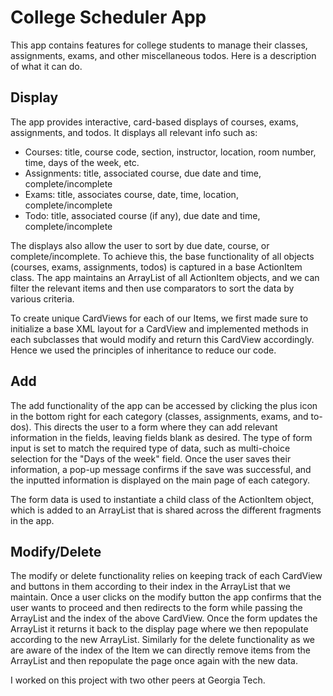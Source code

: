 # College Scheduler App

This app contains features for college students to manage their classes, assignments, exams, and other miscellaneous todos. Here is a description of what it can do.

## Display
The app provides interactive, card-based displays of courses, exams, assignments, and todos. It displays all relevant info such as:
- Courses: title, course code, section, instructor, location, room number, time, days of the week, etc.
- Assignments: title, associated course, due date and time, complete/incomplete
- Exams: title, associates course, date, time, location, complete/incomplete
- Todo: title, associated course (if any), due date and time, complete/incomplete

The displays also allow the user to sort by due date, course, or complete/incomplete. To achieve this, the base functionality of all objects (courses, exams, assignments, todos) is captured in a base ActionItem class. The app maintains an ArrayList of all ActionItem objects, and we can filter the relevant items and then use comparators to sort the data by various criteria.

To create unique CardViews for each of our Items, we first made sure to initialize a base XML layout for a CardView and implemented methods in each subclasses that would modify and return this CardView accordingly. Hence we used the principles of inheritance to reduce our code.
​
## Add
The add functionality of the app can be accessed by clicking the plus icon in the bottom right for each category (classes, assignments, exams, and to-dos). This directs the user to a form where they can add relevant information in the fields, leaving fields blank as desired. The type of form input is set to match the required type of data, such as multi-choice selection for the "Days of the week" field. Once the user saves their information, a pop-up message confirms if the save was successful, and the inputted information is displayed on the main page of each category.

The form data is used to instantiate a child class of the ActionItem object, which is added to an ArrayList that is shared across the different fragments in the app.

## Modify/Delete
The modify or delete functionality relies on keeping track of each CardView and buttons in them according to their index in the ArrayList that we maintain. Once a user clicks on the modify button the app confirms that the user wants to proceed and then redirects to the form while passing the ArrayList and the index of the above CardView. Once the form updates the ArrayList it returns it back to the display page where we then repopulate according to the new ArrayList. Similarly for the delete functionality as we are aware of the index of the Item we can directly remove items from the ArrayList and then repopulate the page once again with the new data.

I worked on this project with two other peers at Georgia Tech.
